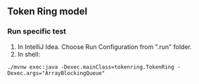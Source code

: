 ## Token Ring model
### Run specific test
1. In IntelliJ Idea. Choose Run Configuration from ".run" folder.
2. In shell:
```shell
./mvnw exec:java -Dexec.mainClass=tokenring.TokenRing -Dexec.args="ArrayBlockingQueue"
```
